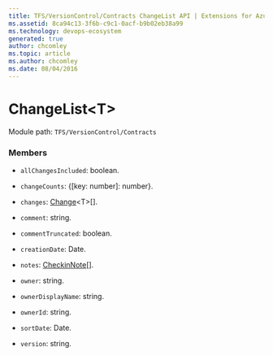 ```yaml
---
title: TFS/VersionControl/Contracts ChangeList API | Extensions for Azure DevOps Services
ms.assetid: 8ca94c13-3f6b-c9c1-0acf-b9b02eb38a99
ms.technology: devops-ecosystem
generated: true
author: chcomley
ms.topic: article
ms.author: chcomley
ms.date: 08/04/2016
---
```


# ChangeList&lt;T&gt;

Module path: `TFS/VersionControl/Contracts`

### Members

- `allChangesIncluded`: boolean.

- `changeCounts`: {[key: number]: number}.

- `changes`: [Change](../../../TFS/VersionControl/Contracts/Change.md)&lt;T&gt;[].

- `comment`: string.

- `commentTruncated`: boolean.

- `creationDate`: Date.

- `notes`: [CheckinNote](../../../TFS/VersionControl/Contracts/CheckinNote.md)[].

- `owner`: string.

- `ownerDisplayName`: string.

- `ownerId`: string.

- `sortDate`: Date.

- `version`: string.
